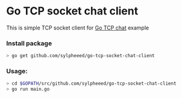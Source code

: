# Go TCP socket chat client

This is simple TCP socket client for [Go TCP chat](https://github.com/sylpheeed/go-tcp-socket-chat) example 

### Install package

``` bash
> go get github.com/sylpheeed/go-tcp-socket-chat-client
```

### Usage:

``` bash
> cd $GOPATH/src/github.com/sylpheeed/go-tcp-socket-chat-client
> go run main.go
```

